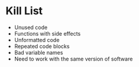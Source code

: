 Kill List
=========
* Unused code 
* Functions with side effects 
* Unformatted code 
* Repeated code blocks
* Bad variable names
* Need to work with the same version of software

